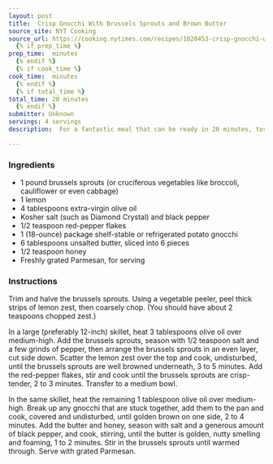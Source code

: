 ```yaml
---
layout: post
title:  Crisp Gnocchi With Brussels Sprouts and Brown Butter
source_site: NYT Cooking
source_url: https://cooking.nytimes.com/recipes/1020453-crisp-gnocchi-with-brussels-sprouts-and-brown-butter
  {% if prep_time %}
prep_time:  minutes
  {% endif %}
  {% if cook_time %}
cook_time:  minutes
  {% endif %}
  {% if total_time %}
total_time: 20 minutes
  {% endif %}
submitter: Unknown
servings: 4 servings
description:  For a fantastic meal that can be ready in 20 minutes, toss together seared gnocchi and sautéed brussels sprouts with lemon zest, red-pepper flakes and brown butter. The key to this recipe is how you cook the store-bought gnocchi: No need to boil. Just sear them until they are crisp and golden on the outside, and their insides will stay chewy. The resulting texture is reminiscent of fried dough. Shelf-stable and refrigerated gnocchi will both work here, but the shelf-stable ones do crisp up a bit better.

---
```



### Ingredients

 - 1 pound brussels sprouts (or cruciferous vegetables like broccoli, cauliflower or even cabbage)
 - 1 lemon
 - 4 tablespoons extra-virgin olive oil
 - Kosher salt (such as Diamond Crystal) and black pepper
 - 1/2 teaspoon red-pepper flakes
 - 1 (18-ounce) package shelf-stable or refrigerated potato gnocchi
 - 6 tablespoons unsalted butter, sliced into 6 pieces
 - 1/2 teaspoon honey
 - Freshly grated Parmesan, for serving

### Instructions

Trim and halve the brussels sprouts. Using a vegetable peeler, peel thick strips of lemon zest, then coarsely chop. (You should have about 2 teaspoons chopped zest.)

In a large (preferably 12-inch) skillet, heat 3 tablespoons olive oil over medium-high. Add the brussels sprouts, season with 1/2 teaspoon salt and a few grinds of pepper, then arrange the brussels sprouts in an even layer, cut side down. Scatter the lemon zest over the top and cook, undisturbed, until the brussels sprouts are well browned underneath, 3 to 5 minutes. Add the red-pepper flakes, stir and cook until the brussels sprouts are crisp-tender, 2 to 3 minutes. Transfer to a medium bowl.

In the same skillet, heat the remaining 1 tablespoon olive oil over medium-high. Break up any gnocchi that are stuck together, add them to the pan and cook, covered and undisturbed, until golden brown on one side, 2 to 4 minutes. Add the butter and honey, season with salt and a generous amount of black pepper, and cook, stirring, until the butter is golden, nutty smelling and foaming, 1 to 2 minutes. Stir in the brussels sprouts until warmed through. Serve with grated Parmesan.